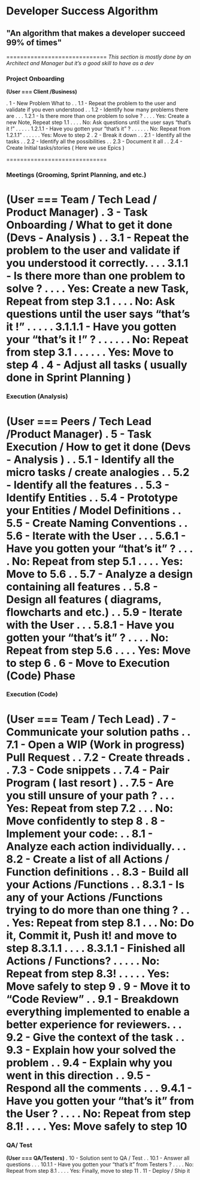 # Developer Success Algorithm

## "An algorithm that makes a developer succeed 99% of times"

=============================
_This section is mostly done by an Architect and Manager but it’s a good skill to have as a dev_

### Project Onboarding

**(User === Client /Business)**

. 1 - New Problem What to
. . 1.1 - Repeat the problem to the user and validate if you even understood
. . 1.2 - Identify how many problems there are
. . . 1.2.1 - Is there more than one problem to solve ?
. . . . Yes: Create a new Note, Repeat step 1.1
. . . . No: Ask questions until the user says “that’s it !”
. . . . . 1.2.1.1 - Have you gotten your “that’s it” ?
. . . . . . No: Repeat from 1.2.1.1”
. . . . . . Yes: Move to step 2
. 2 - Break it down
. . 2.1 - Identify all the tasks
. . 2.2 - Identify all the possibilities
. . 2.3 - Document it all
. . 2.4 - Create Initial tasks/stories ( Here we use Epics )

=============================

### Meetings (Grooming, Sprint Planning, and etc.)

**(User === Team / Tech Lead / Product Manager)**
. 3 - Task Onboarding / What to get it done (Devs - Analysis )
. . 3.1 - Repeat the problem to the user and validate if you understood it correctly.
. . . 3.1.1 - Is there more than one problem to solve ?
. . . . Yes: Create a new Task, Repeat from step 3.1
. . . . No: Ask questions until the user says “that’s it !”
. . . . . 3.1.1.1 - Have you gotten your “that’s it !” ?
. . . . . . No: Repeat from step 3.1
. . . . . . Yes: Move to step 4
. 4 - Adjust all tasks ( usually done in Sprint Planning )
=============================

### Execution (Analysis)

**(User === Peers / Tech Lead /Product Manager)**
. 5 - Task Execution / How to get it done (Devs - Analysis )
. . 5.1 - Identify all the micro tasks / create analogies
. . 5.2 - Identify all the features
. . 5.3 - Identify Entities
. . 5.4 - Prototype your Entities / Model Definitions
. . 5.5 - Create Naming Conventions
. . 5.6 - Iterate with the User
. . . 5.6.1 - Have you gotten your “that’s it” ?
. . . . No: Repeat from step 5.1
. . . . Yes: Move to 5.6
. . 5.7 - Analyze a design containing all features
. . 5.8 - Design all features ( diagrams, flowcharts and etc.)
. . 5.9 - Iterate with the User
. . . 5.8.1 - Have you gotten your “that’s it” ?
. . . . No: Repeat from step 5.6
. . . . Yes: Move to step 6
. 6 - Move to Execution (Code) Phase
=============================

### Execution (Code)

**(User === Team / Tech Lead)**
. 7 - Communicate your solution paths
. . 7.1 - Open a WIP (Work in progress) Pull Request
. . 7.2 - Create threads
. . 7.3 - Code snippets
. . 7.4 - Pair Program ( last resort )
. . 7.5 - Are you still unsure of your path ?
. . . Yes: Repeat from step 7.2
. . . No: Move confidently to step 8
. 8 - Implement your code:
. . 8.1 - Analyze each action individually.
. . 8.2 - Create a list of all Actions / Function definitions
. . 8.3 - Build all your Actions /Functions
. . 8.3.1 - Is any of your Actions /Functions trying to do more than one thing ?
. . . Yes: Repeat from step 8.1
. . . No: Do it, Commit it, Push it! and move to step 8.3.1.1
. . . . 8.3.1.1 - Finished all Actions / Functions?
. . . . . No: Repeat from step 8.3!
. . . . . Yes: Move safely to step 9
. 9 - Move it to “Code Review”
. . 9.1 - Breakdown everything implemented to enable a better experience for reviewers.
. . 9.2 - Give the context of the task
. . 9.3 - Explain how your solved the problem
. . 9.4 - Explain why you went in this direction
. . 9.5 - Respond all the comments
. . . 9.4.1 - Have you gotten your “that’s it” from the User ?
. . . . No: Repeat from step 8.1!
. . . . Yes: Move safely to step 10
=============================

### QA/ Test

**(User === QA/Testers)**
. 10 - Solution sent to QA / Test
. . 10.1 - Answer all questions
. . . 10.1.1 - Have you gotten your “that’s it” from Testers ?
. . . . No: Repeat from step 8.1
. . . . Yes: Finally, move to step 11
. 11 - Deploy / Ship it
